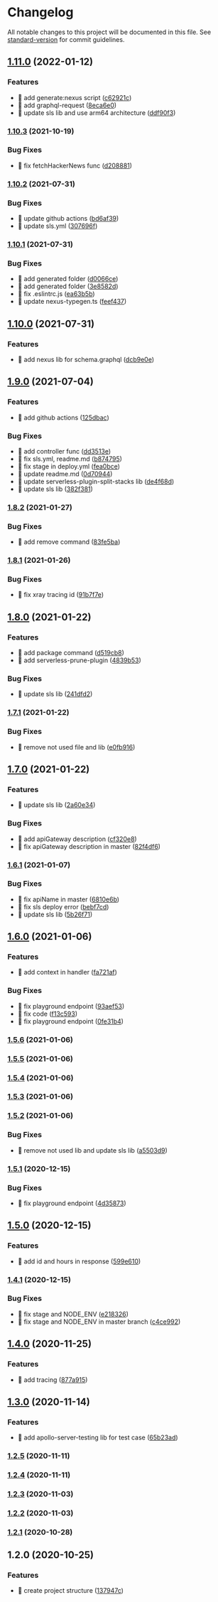 # Changelog

All notable changes to this project will be documented in this file. See [standard-version](https://github.com/conventional-changelog/standard-version) for commit guidelines.

## [1.11.0](https://github.com/yeukfei02/hacker-news-node-ts-serverless/compare/v1.10.3...v1.11.0) (2022-01-12)


### Features

* 🎸 add generate:nexus script ([c62921c](https://github.com/yeukfei02/hacker-news-node-ts-serverless/commit/c62921cd1a3d345a8e08da41eaa0627d54c7bb49))
* 🎸 add graphql-request ([8eca6e0](https://github.com/yeukfei02/hacker-news-node-ts-serverless/commit/8eca6e0ebc31489de24b47905c3b8f54bf86e58d))
* 🎸 update sls lib and use arm64 architecture ([ddf90f3](https://github.com/yeukfei02/hacker-news-node-ts-serverless/commit/ddf90f3cbc6015f11abff7a96935a48e97d6ee3a))

### [1.10.3](https://github.com/yeukfei02/hacker-news-node-ts-serverless/compare/v1.10.2...v1.10.3) (2021-10-19)


### Bug Fixes

* 🐛 fix fetchHackerNews func ([d208881](https://github.com/yeukfei02/hacker-news-node-ts-serverless/commit/d20888154be0e0291a8a4813273399d00dfaf124))

### [1.10.2](https://github.com/yeukfei02/hacker-news-node-ts-serverless/compare/v1.10.1...v1.10.2) (2021-07-31)


### Bug Fixes

* 🐛 update github actions ([bd6af39](https://github.com/yeukfei02/hacker-news-node-ts-serverless/commit/bd6af39d9fdf4af98390f5728add2e624984ff9f))
* 🐛 update sls.yml ([307696f](https://github.com/yeukfei02/hacker-news-node-ts-serverless/commit/307696fe0f2e61d20a7717b211cbc5aae3694792))

### [1.10.1](https://github.com/yeukfei02/hacker-news-node-ts-serverless/compare/v1.10.0...v1.10.1) (2021-07-31)


### Bug Fixes

* 🐛 add generated folder ([d0066ce](https://github.com/yeukfei02/hacker-news-node-ts-serverless/commit/d0066cec98286296e9fd36d6b3c1476da7873c38))
* 🐛 add generated folder ([3e8582d](https://github.com/yeukfei02/hacker-news-node-ts-serverless/commit/3e8582deafa85f3c745a30a3896376717a5929c2))
* 🐛 fix .eslintrc.js ([ea63b5b](https://github.com/yeukfei02/hacker-news-node-ts-serverless/commit/ea63b5b7f5ab64ebd2200210032c991ffe44c071))
* 🐛 update nexus-typegen.ts ([feef437](https://github.com/yeukfei02/hacker-news-node-ts-serverless/commit/feef4379c0111e4861213ff2531583839e227254))

## [1.10.0](https://github.com/yeukfei02/hacker-news-node-ts-serverless/compare/v1.9.0...v1.10.0) (2021-07-31)


### Features

* 🎸 add nexus lib for schema.graphql ([dcb9e0e](https://github.com/yeukfei02/hacker-news-node-ts-serverless/commit/dcb9e0e4766ca774b9e3436eb967e7bd7a444385))

## [1.9.0](https://github.com/yeukfei02/hacker-news-node-ts-serverless/compare/v1.8.2...v1.9.0) (2021-07-04)


### Features

* 🎸 add github actions ([125dbac](https://github.com/yeukfei02/hacker-news-node-ts-serverless/commit/125dbac8f52bb97416b26d32b6b61de07c753a35))


### Bug Fixes

* 🐛 add controller func ([dd3513e](https://github.com/yeukfei02/hacker-news-node-ts-serverless/commit/dd3513ecf523c8c14660913420a9c5c1be5fd454))
* 🐛 fix sls.yml, readme.md ([b874795](https://github.com/yeukfei02/hacker-news-node-ts-serverless/commit/b87479534d1874c3cfc487c944fadacd88336ab9))
* 🐛 fix stage in deploy.yml ([fea0bce](https://github.com/yeukfei02/hacker-news-node-ts-serverless/commit/fea0bcedf7f64f280ab52e3f76a7f46de2739922))
* 🐛 update readme.md ([0d70944](https://github.com/yeukfei02/hacker-news-node-ts-serverless/commit/0d709442ae5856357fc67227c2ddfcbb3ee43994))
* 🐛 update serverless-plugin-split-stacks lib ([de4f68d](https://github.com/yeukfei02/hacker-news-node-ts-serverless/commit/de4f68dbeed79fbbc8f76a87fb3fa49daa726d1c))
* 🐛 update sls lib ([382f381](https://github.com/yeukfei02/hacker-news-node-ts-serverless/commit/382f381ca033dd6efdcf132d42f65d295407e5a1))

### [1.8.2](https://github.com/yeukfei02/hacker-news-node-ts-serverless/compare/v1.8.1...v1.8.2) (2021-01-27)


### Bug Fixes

* 🐛 add remove command ([83fe5ba](https://github.com/yeukfei02/hacker-news-node-ts-serverless/commit/83fe5baf7db18b052dafbd770cf2c8e951aa0be7))

### [1.8.1](https://github.com/yeukfei02/hacker-news-node-ts-serverless/compare/v1.8.0...v1.8.1) (2021-01-26)


### Bug Fixes

* 🐛 fix xray tracing id ([91b7f7e](https://github.com/yeukfei02/hacker-news-node-ts-serverless/commit/91b7f7e2c5f017eb15b23e64b7011774ee33298f))

## [1.8.0](https://github.com/yeukfei02/hacker-news-node-ts-serverless/compare/v1.7.1...v1.8.0) (2021-01-22)


### Features

* 🎸 add package command ([d519cb8](https://github.com/yeukfei02/hacker-news-node-ts-serverless/commit/d519cb89fc6f5d856c31098c4c1ef6a874d85d04))
* 🎸 add serverless-prune-plugin ([4839b53](https://github.com/yeukfei02/hacker-news-node-ts-serverless/commit/4839b533cf138eae79e8addc8a71604007d641ea))


### Bug Fixes

* 🐛 update sls lib ([241dfd2](https://github.com/yeukfei02/hacker-news-node-ts-serverless/commit/241dfd2ceb0430a51850bb3d38f03bd655087b9f))

### [1.7.1](https://github.com/yeukfei02/hacker-news-node-ts-serverless/compare/v1.7.0...v1.7.1) (2021-01-22)


### Bug Fixes

* 🐛 remove not used file and lib ([e0fb916](https://github.com/yeukfei02/hacker-news-node-ts-serverless/commit/e0fb916a3de83096752077f13326805fafb793e8))

## [1.7.0](https://github.com/yeukfei02/hacker-news-node-ts-serverless/compare/v1.6.1...v1.7.0) (2021-01-22)


### Features

* 🎸 update sls lib ([2a60e34](https://github.com/yeukfei02/hacker-news-node-ts-serverless/commit/2a60e34c464dc24e8ba74536ee0ca7a1fcb83a5e))


### Bug Fixes

* 🐛 add apiGateway description ([cf320e8](https://github.com/yeukfei02/hacker-news-node-ts-serverless/commit/cf320e8004cbd97edb76a7913d67291c43c8823f))
* 🐛 fix apiGateway description in master ([82f4df6](https://github.com/yeukfei02/hacker-news-node-ts-serverless/commit/82f4df6d5f70ff25af1734e35b64d392bfda0824))

### [1.6.1](https://github.com/yeukfei02/hacker-news-node-ts-serverless/compare/v1.6.0...v1.6.1) (2021-01-07)


### Bug Fixes

* 🐛 fix apiName in master ([6810e6b](https://github.com/yeukfei02/hacker-news-node-ts-serverless/commit/6810e6b7722dee1880ba6b6d425d378d664987bd))
* 🐛 fix sls deploy error ([bebf7cd](https://github.com/yeukfei02/hacker-news-node-ts-serverless/commit/bebf7cdfe760dc74df3fb1c358503eb9a738f8b9))
* 🐛 update sls lib ([5b26f71](https://github.com/yeukfei02/hacker-news-node-ts-serverless/commit/5b26f716974cb576552a9855a9f879e96a80ddc7))

## [1.6.0](https://github.com/yeukfei02/hacker-news-node-ts-serverless/compare/v1.5.6...v1.6.0) (2021-01-06)


### Features

* 🎸 add context in handler ([fa721af](https://github.com/yeukfei02/hacker-news-node-ts-serverless/commit/fa721afac552ab7dda6cd737ce25130e1c3e884f))


### Bug Fixes

* 🐛 fix  playground endpoint ([93aef53](https://github.com/yeukfei02/hacker-news-node-ts-serverless/commit/93aef5327c7d671b5c899440f49a90e087708bac))
* 🐛 fix code ([f13c593](https://github.com/yeukfei02/hacker-news-node-ts-serverless/commit/f13c593a2b77c2c332b210566b6d2fe0182d8327))
* 🐛 fix playground endpoint ([0fe31b4](https://github.com/yeukfei02/hacker-news-node-ts-serverless/commit/0fe31b469e98aabf71f5c25b2c2c7dd3d6c3cc6d))

### [1.5.6](https://github.com/yeukfei02/hacker-news-node-ts-serverless/compare/v1.5.5...v1.5.6) (2021-01-06)

### [1.5.5](https://github.com/yeukfei02/hacker-news-node-ts-serverless/compare/v1.5.4...v1.5.5) (2021-01-06)

### [1.5.4](https://github.com/yeukfei02/hacker-news-node-ts-serverless/compare/v1.5.3...v1.5.4) (2021-01-06)

### [1.5.3](https://github.com/yeukfei02/hacker-news-node-ts-serverless/compare/v1.5.2...v1.5.3) (2021-01-06)

### [1.5.2](https://github.com/yeukfei02/hacker-news-node-ts-serverless/compare/v1.5.1...v1.5.2) (2021-01-06)


### Bug Fixes

* 🐛 remove not used lib and update sls lib ([a5503d9](https://github.com/yeukfei02/hacker-news-node-ts-serverless/commit/a5503d9202a97883aac2b8eabcbb2aee4cc4aa17))

### [1.5.1](https://github.com/yeukfei02/hacker-news-node-ts-serverless/compare/v1.5.0...v1.5.1) (2020-12-15)


### Bug Fixes

* 🐛 fix playground endpoint ([4d35873](https://github.com/yeukfei02/hacker-news-node-ts-serverless/commit/4d3587366a44e92ee03203e6fb822410eb70ef96))

## [1.5.0](https://github.com/yeukfei02/hacker-news-node-ts-serverless/compare/v1.4.1...v1.5.0) (2020-12-15)


### Features

* 🎸 add id and hours in response ([599e610](https://github.com/yeukfei02/hacker-news-node-ts-serverless/commit/599e6103a6a6ae0eb91bdc3a5bcc0a56309a64d0))

### [1.4.1](https://github.com/yeukfei02/hacker-news-node-ts-serverless/compare/v1.4.0...v1.4.1) (2020-12-15)


### Bug Fixes

* 🐛 fix stage and NODE_ENV ([e218326](https://github.com/yeukfei02/hacker-news-node-ts-serverless/commit/e21832664f3999cdcfc414ac034369ba741accfd))
* 🐛 fix stage and NODE_ENV in master branch ([c4ce992](https://github.com/yeukfei02/hacker-news-node-ts-serverless/commit/c4ce992d6e93b7aa3713b4d66d930fae495ed53d))

## [1.4.0](https://github.com/yeukfei02/hacker-news-node-ts-serverless/compare/v1.3.0...v1.4.0) (2020-11-25)


### Features

* 🎸 add tracing ([877a915](https://github.com/yeukfei02/hacker-news-node-ts-serverless/commit/877a915c827ca7233ea85bc2f45a5c6dbbe28ad5))

## [1.3.0](https://github.com/yeukfei02/hacker-news-node-ts-serverless/compare/v1.2.5...v1.3.0) (2020-11-14)


### Features

* 🎸 add apollo-server-testing lib for test case ([65b23ad](https://github.com/yeukfei02/hacker-news-node-ts-serverless/commit/65b23ad7477dba6bcd1f6c51200c2af233494b23))

### [1.2.5](https://github.com/yeukfei02/hacker-news-node-ts-serverless/compare/v1.2.4...v1.2.5) (2020-11-11)

### [1.2.4](https://github.com/yeukfei02/hacker-news-node-ts-serverless/compare/v1.2.3...v1.2.4) (2020-11-11)

### [1.2.3](https://github.com/yeukfei02/hacker-news-node-ts-serverless/compare/v1.2.2...v1.2.3) (2020-11-03)

### [1.2.2](https://github.com/yeukfei02/hacker-news-node-ts-serverless/compare/v1.2.1...v1.2.2) (2020-11-03)

### [1.2.1](https://github.com/yeukfei02/hacker-news-node-ts-serverless/compare/v1.2.0...v1.2.1) (2020-10-28)

## 1.2.0 (2020-10-25)


### Features

* 🎸 create project structure ([137947c](https://github.com/yeukfei02/hacker-news-node-ts-serverless/commit/137947cbf503632b7d8455e9a73437b31c6cf3dd))
